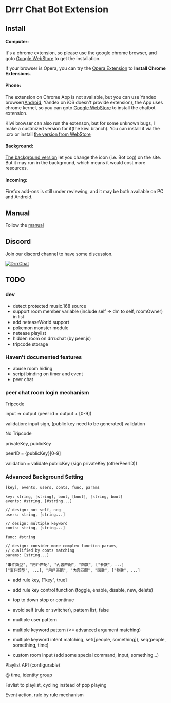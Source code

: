 # Drrr Chat Bot Extension

## Install

#### Computer:

It's a chrome extension, so please use the google chrome browser, and goto [Google WebStore](https://chrome.google.com/webstore/detail/drrr-chatbot-extension/fkmpnkcjocenkliehpdhlfbmdmdnokgm) to get the installation.

If your browser is Opera, you can try the [Opera Extension](https://addons.opera.com/zh-tw/extensions/details/install-chrome-extensions/) to **Install Chrome Extensions**.

#### Phone:

The extension on Chrome App is not available, but you can use Yandex browser([Android](https://play.google.com/store/apps/details?id=ru.yandex.searchplugin&hl=en_US), Yandex on iOS doesn't provide extension), the App uses chrome kernel, so you can goto [Google WebStore](https://chrome.google.com/webstore/detail/drrr-chatbot-extension/fkmpnkcjocenkliehpdhlfbmdmdnokgm) to install the chatbot extension.

Kiwi browser can also run the extenson, but for some unknown bugs, I make a custmized version for it(the kiwi branch). You can install it via the .crx or install [the version from WebStore](https://chrome.google.com/webstore/detail/drrr-chatbot-extension-ki/ejklpmiadilgeabpklkickjghjegcblj)

#### Background:

[The background version](https://chrome.google.com/webstore/detail/drrr-chatbot-extension-ba/iafmncflgcckjejinbaneekanabjnodm) let you change the icon (i.e. Bot cog) on the site. But it may run in the background, which means it would cost more resources.

#### Incoming:

Firefox add-ons is still under reviewing, and it may be both available on PC and Android.

## Manual

Follow the [manual](https://hackmd.io/@nobodyzxc/SkoZau-Qd)

## Discord

Join our discord channel to have some discussion.

[![DrrrChat](https://discordapp.com/api/guilds/700216589190037515/widget.png?style=banner3)](https://discord.com/invite/cveZZTt)

## TODO

### dev

- detect protected music.168 source
- support room member variable (include self -> dm to self, roomOwner) in list
- add neteaseWorld support
- pokemon monster module
- netease playlist
- hidden room on drrr.chat (by peer.js)
- tripcode storage

### Haven't documented features

- abuse room hiding
- script binding on timer and event
- peer chat

### peer chat room login mechanism

Tripcode

input => output (peer id = output + [0-9])

validation: input sign, (public key need to be generated) validation


No Tripcode

privateKey, publicKey

peerID = {publicKey}[0-9]

validation = validate publicKey (sign privateKey (otherPeerID))

### Advanced Background Setting


```
[key], events, users, conts, func, params

key: string, [string], bool, [bool], [string, bool]
events: #string, [#string...]

// design: not self, neg
users: string, [string...]

// design: multiple keyword
conts: string, [string...]

func: #string

// design: consider more complex function params,
// qualified by conts matching
params: [string...]

"事件類型", "用戶匹配", "內容匹配", "函數", ["參數", ...]
["事件類型", ...], "用戶匹配", "內容匹配", "函數", ["參數", ...]
```

- add rule key, ["key", true]
- add rule key control function (toggle, enable, disable, new, delete)

- top to down stop or continue
- avoid self (rule or switcher), pattern list, false
- multiple user pattern
- multiple keyword pattern (<= advanced argument matching)

- multiple keyword intent matching, set([people, something]), seq(people, something, time)

- custom room input (add some special command, input, something...)

Playlist API (configurable)

@ time, identity group

Favlist to playlist, cycling instead of pop playing

Event action, rule by rule mechanism
